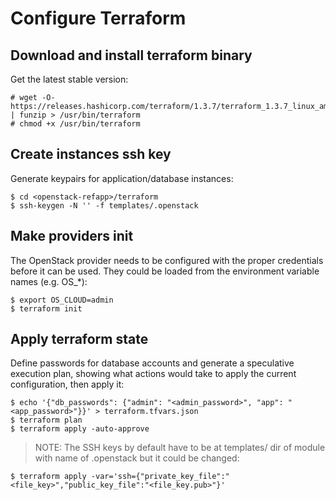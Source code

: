# Configure Terraform

## Download and install terraform binary
Get the latest stable version:

    # wget -O- https://releases.hashicorp.com/terraform/1.3.7/terraform_1.3.7_linux_amd64.zip | funzip > /usr/bin/terraform
    # chmod +x /usr/bin/terraform

## Create instances ssh key
Generate keypairs for application/database instances:

    $ cd <openstack-refapp>/terraform
    $ ssh-keygen -N '' -f templates/.openstack

## Make providers init
The OpenStack provider needs to be configured with the proper credentials
before it can be used. They could be loaded from the environment variable names
(e.g. OS_*):

    $ export OS_CLOUD=admin
    $ terraform init

## Apply terraform state
Define passwords for database accounts and generate a speculative execution
plan, showing what actions would take to apply the current configuration, then
apply it:

    $ echo '{"db_passwords": {"admin": "<admin_password>", "app": "<app_password>"}}' > terraform.tfvars.json
    $ terraform plan
    $ terraform apply -auto-approve

> NOTE: The SSH keys by default have to be at templates/ dir of module with
> name of .openstack but it could be changed:

    $ terraform apply -var='ssh={"private_key_file":"<file_key>","public_key_file":"<file_key.pub>"}'

